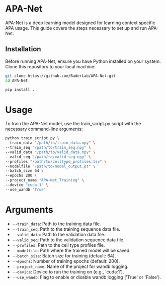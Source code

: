 # APA-Net

APA-Net is a deep learning model designed for learning context specific APA usage. This guide covers the steps necessary to set up and run APA-Net.

## Installation

Before running APA-Net, ensure you have Python installed on your system. Clone this repository to your local machine:

```bash
git clone https://github.com/BaderLab/APA-Net.git
cd APA-Net

pip install .

```

# Usage

To train the APA-Net model, use the train_script.py script with the necessary command-line arguments:

```bash
python train_script.py \
--train_data "/path/to/train_data.npy" \
--train_seq "/path/to/train_seq.npy" \
--valid_data "/path/to/valid_data.npy" \
--valid_seq "/path/to/valid_seq.npy" \
--profiles "/path/to/celltype_profiles.tsv" \
--modelfile "/path/to/model_output.pt" \
--batch_size 64 \
--epochs 200 \
--project_name "APA-Net_Training" \
--device "cuda:1" \
--use_wandb "True"
```

# Arguments
- `--train_data`: Path to the training data file.
- `--train_seq`: Path to the training sequence data file.
- `--valid_data`: Path to the validation data file.
- `--valid_seq`: Path to the validation sequence data file.
- `--profiles`: Path to the cell type profiles file.
- `--modelfile`: Path where the trained model will be saved.
- `--batch_size`: Batch size for training (default: 64).
- `--epochs`: Number of training epochs (default: 200).
- `--project_name`: Name of the project for wandb logging.
- `--device`: Device to run the training on (e.g., 'cuda:1').
- `--use_wandb`: Flag to enable or disable wandb logging ('True' or 'False').

